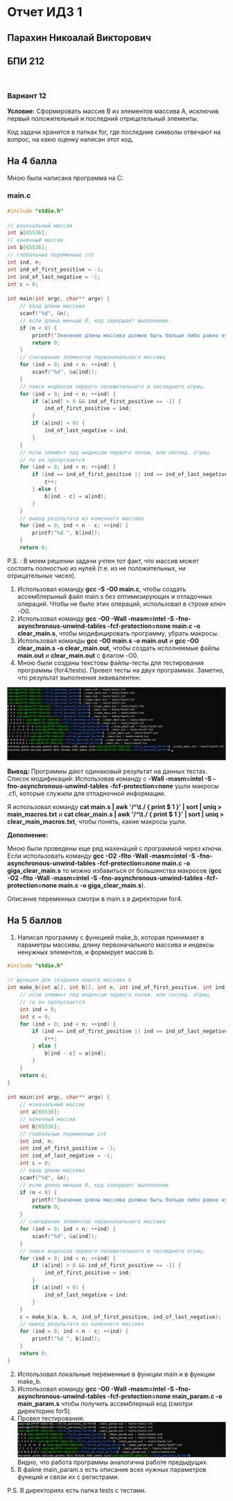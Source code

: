 # Отчет ИДЗ 1

## Парахин Никоалай Викторович

## БПИ 212

&nbsp;

### Вариант 12

__Условие:__
Сформировать массив B из элементов массива A, исключив первый
положительный и последний отрицательный элементы.

Код задачи хранится в папках for, где последние символы отвечают на вопрос, на какю оценку написан этот код.

## На 4 балла

Мною была написана программа на С:

### main.c

``` C
#include "stdio.h"

// изначальный массив
int a[65536];
// конечный массив
int b[65536];
// глобальные переменные int
int ind, n;
int ind_of_first_positive = -1;
int ind_of_last_negative = -1;
int c = 0;

int main(int argc, char** argv) {
    // ввод длины массива
    scanf("%d", &n);
    // если длина меньше 0, код завершает выполнение
    if (n < 0) {
        printf("Значение длины массива должно быть больше либо равно нуля!");
        return 0;
    }
    // считывание элементов первоначального массива
    for (ind = 0; ind < n; ++ind) {
        scanf("%d", &a[ind]);
    }
    // поиск индексов первого положительного и последнего отриц.
    for (ind = 0; ind < n; ++ind) {
        if (a[ind] > 0 && ind_of_first_positive == -1) {
            ind_of_first_positive = ind;
        }
        if (a[ind] < 0) {
            ind_of_last_negative = ind;
        }
    }
    // если элемент под индексом первого полож. или послед. отриц.
    // то он пропускается
    for (ind = 0; ind < n; ++ind) {
        if (ind == ind_of_first_positive || ind == ind_of_last_negative) {
            c++;
        } else {
            b[ind - c] = a[ind];
        }
    }
    // вывод результата из конечного массива
    for (ind = 0; ind < n - c; ++ind) {
        printf("%d ", b[ind]);
    }
    return 0;
```

P.S. : В моем решении задачи учтен тот факт, что массив может состоять полностью из нулей (т.е. из не положительных, ни отрицательных чисел).

1) Использовал команду __gcc -S -O0 main.c__, чтобы создать ассемблерыный файл main.s без оптимизирующих и отладочных операций.
Чтобы не было этих операций, использовал в строке ключ -O0.
2) Использовал команду __gcc -O0 -Wall -masm=intel -S -fno-asynchronous-unwind-tables -fcf-protection=none main.c -o clear_main.s__, чтобы модифицировать программу, убрать макросы.
3) Использовал команды __gcc -O0 main.s -o main.out__ и __gcc -O0 clear_main.s -o clear_main.out__, чтобы создать исполняемые файлы __main.out__ и __clear_main.out__ c флагом -O0.
4) Мною были созданы текстовы файлы-тесты для тестирования программы (for4/tests). Провел тесты на двух программах. Заметно, что результат выполнения эквивалентен:

![Alt text](for4/tests/tests_example.png)

__Вывод:__ Программы дают одинаковый результат на данных тестах.
Список модификаций: Использовав команду с __-Wall -masm=intel -S -fno-asynchronous-unwind-tables -fcf-protection=none__ ушли макросы .cfi, которые служили для отладночной информации.

Я использовал команду __cat main.s | awk '/^\t./ { print \$ 1 }' | sort | uniq > main_macros.txt__ и __cat clear_main.s | awk '/^\t./ { print \$ 1 }' | sort | uniq > clear_main_macros.txt__, чтобы понять, какие макросы ушли.

__Дополнение:__

Мною были проведены еще ряд махенаций с программой через ключи.
Если использовать команду __gcc -O2 -flto -Wall -masm=intel -S -fno-asynchronous-unwind-tables -fcf-protection=none main.c -o giga_clear_main.s__ то можно избавиться от большинства макросов (__gcc -O2 -flto -Wall -masm=intel -S -fno-asynchronous-unwind-tables -fcf-protection=none main.c -o giga_clear_main.s__).

Описание переменных смотри в main.s в директории for4.

## На 5 баллов

1) Написал программу с функцией make_b, которая принимает в параметры массивы, длину первоначального массива и индексы ненужных элементов, и формирует массив b.

```C
#include "stdio.h"

// функция для создания нового массива b
int make_b(int a[], int b[], int n, int ind_of_first_positive, int ind_of_last_negative) {
    // если элемент под индексом первого полож. или послед. отриц.
    // то он пропускается
    int ind = 0;
    int c = 0;
    for (ind = 0; ind < n; ++ind) {
        if (ind == ind_of_first_positive || ind == ind_of_last_negative) {
            c++;
        } else {
            b[ind - c] = a[ind];
        }
    } 
    return c;
}

int main(int argc, char** argv) {
    // изначальный массив
    int a[65536];
    // конечный массив
    int b[65536];
    // глобальные переменные int
    int ind, n;
    int ind_of_first_positive = -1;
    int ind_of_last_negative = -1;
    int c = 0;
    // ввод длины массива
    scanf("%d", &n);
    // если длина меньше 0, код завершает выполнение
    if (n < 0) {
        printf("Значение длины массива должно быть больше либо равно нуля!");
        return 0;
    }
    // считывание элементов первоначального массива
    for (ind = 0; ind < n; ++ind) {
        scanf("%d", &a[ind]);
    }
    // поиск индексов первого положительного и последнего отриц.
    for (ind = 0; ind < n; ++ind) {
        if (a[ind] > 0 && ind_of_first_positive == -1) {
            ind_of_first_positive = ind;
        }
        if (a[ind] < 0) {
            ind_of_last_negative = ind;
        }
    }
    c = make_b(a, b, n, ind_of_first_positive, ind_of_last_negative);
    // вывод результата из конечного массива
    for (ind = 0; ind < n - c; ++ind) {
        printf("%d ", b[ind]);
    }
    return 0;
}
```

2) Использовал локальные переменные в функции main и в функции make_b.
3) Использовал команду __gcc -O0 -Wall -masm=intel -S -fno-asynchronous-unwind-tables -fcf-protection=none main_param.c -o main_param.s__ чтобы получить ассемблерный код (смотри директорию for5).
4) Провел тестирования:
![Alt text](for5/tests/test_example2.png)
Видно, что работа программы аналогична работе предыдущих.
5) В файле main_param.s есть описание всех нужных параметров функций и связи их с регистрами.

P.S. В директориях есть папка tests c тестами.
